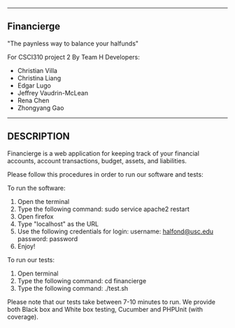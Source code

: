 ---------------------------------------------
Financierge
---------------------------------------------
"The paynless way to balance your halfunds"

For CSCI310 project 2
By Team H
Developers:
* Christian Villa
* Christina Liang
* Edgar Lugo
* Jeffrey Vaudrin-McLean
* Rena Chen
* Zhongyang Gao

---------------------------------------------
DESCRIPTION
---------------------------------------------
Financierge is a web application for keeping track of your financial accounts, account transactions, budget, assets, and liabilities. 

Please follow this procedures in order to run our software and tests:

To run the software:
1. Open the terminal
2. Type the following command:
    sudo service apache2 restart
3. Open firefox
4. Type "localhost" as the URL
5. Use the following credentials for login:
    username: halfond@usc.edu
    password: password
6. Enjoy!

To run our tests:
1. Open terminal
2. Type the following command:
    cd financierge
3. Type the following command:
    ./test.sh

Please note that our tests take between 7-10 minutes to run. 
We provide both Black box and White box testing, Cucumber and PHPUnit (with coverage).

